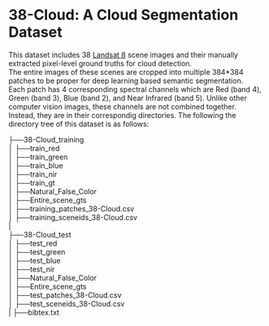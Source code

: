 # 38-Cloud: A Cloud Segmentation Dataset
This dataset includes 38 [Landsat 8](https://www.usgs.gov/land-resources/nli/landsat/landsat-8?qt-science_support_page_related_con=0#qt-science_support_page_related_con) scene images and their manually extracted pixel-level ground truths for cloud detection.  
The entire images of these scenes are cropped into multiple 384*384 patches to be proper for deep learning based semantic segmentation.  
Each patch has 4 corresponding spectral channels which are Red (band 4), Green (band 3), Blue (band 2), and Near Infrared (band 5). Unlike other computer vision images, these channels are not combined together. Instead, they are in their correspondig directories. The following the directory tree of this dataset is as follows:


├──38-Cloud_training  
│   ├──train_red  
│   ├──train_green  
│   ├──train_blue  
│   ├──train_nir  
│   ├──train_gt  
│   ├──Natural_False_Color  
│   ├──Entire_scene_gts  
│   ├──training_patches_38-Cloud.csv  
│   ├──training_sceneids_38-Cloud.csv  
|   
├──38-Cloud_test     
│   ├──test_red  
│   ├──test_green  
│   ├──test_blue  
│   ├──test_nir  
│   ├──Natural_False_Color  
│   ├──Entire_scene_gts  
│   ├──test_patches_38-Cloud.csv  
│   ├──test_sceneids_38-Cloud.csv  
|
├──bibtex.txt   
   



